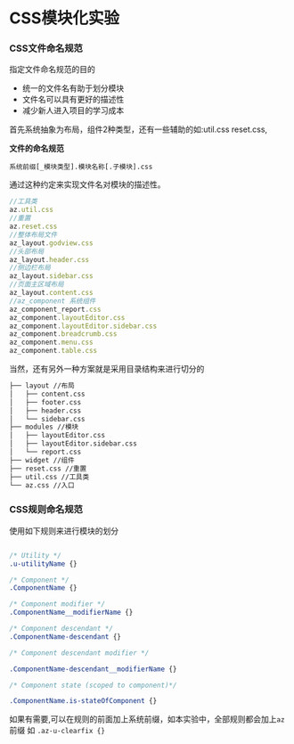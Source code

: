 CSS模块化实验
=================

### CSS文件命名规范

指定文件命名规范的目的

- 统一的文件名有助于划分模块
- 文件名可以具有更好的描述性
- 减少新人进入项目的学习成本

首先系统抽象为布局，组件2种类型，还有一些辅助的如:util.css reset.css,

**文件的命名规范**

`系统前缀[_模块类型].模块名称[.子模块].css`

通过这种约定来实现文件名对模块的描述性。

```js
//工具类
az.util.css
//重置
az.reset.css
//整体布局文件
az_layout.godview.css
//头部布局
az_layout.header.css
//侧边栏布局
az_layout.sidebar.css
//页面主区域布局
az_layout.content.css
//az_component 系统组件
az_component_report.css
az_component.layoutEditor.css
az_component.layoutEditor.sidebar.css
az_component.breadcrumb.css
az_component.menu.css
az_component.table.css
```
当然，还有另外一种方案就是采用目录结构来进行切分的
```bash
├── layout //布局
│   ├── content.css
│   ├── footer.css
│   ├── header.css
│   └── sidebar.css
├── modules //模块
│   ├── layoutEditor.css
│   ├── layoutEditor.sidebar.css
│   └── report.css
├── widget //组件
├── reset.css //重置
├── util.css //工具类
└── az.css //入口
```

### CSS规则命名规范

使用如下规则来进行模块的划分

```css

/* Utility */
.u-utilityName {}

/* Component */
.ComponentName {}

/* Component modifier */
.ComponentName__modifierName {}

/* Component descendant */
.ComponentName-descendant {}

/* Component descendant modifier */

.ComponentName-descendant__modifierName {}

/* Component state (scoped to component)*/

.ComponentName.is-stateOfComponent {}

```
如果有需要,可以在规则的前面加上系统前缀，如本实验中，全部规则都会加上`az`前缀 如 `.az-u-clearfix {}`
